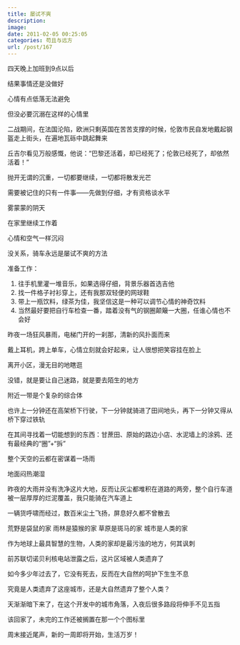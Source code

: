 ```yaml
---
title: 屡试不爽
description: 
image: 
date: 2011-02-05 00:25:05
categories: 苟且与远方
url: /post/167
---
```


四天晚上加班到9点以后

结果事情还是没做好

心情有点低落无法避免

但没必要沉溺在这样的心情里

二战期间，在法国沦陷，欧洲只剩英国在苦苦支撑的时候，伦敦市民自发地戴起钢盔走上街头，在遍地瓦砾中跳起舞来

丘吉尔看见万般感慨，他说：“巴黎还活着，却已经死了；伦敦已经死了，却依然活着！”

抛开无谓的沉重，一切都要继续，一切都将散发光芒

需要被记住的只有一件事——先做到仔细，才有资格谈水平

雾蒙蒙的阴天

在家里继续工作着

心情和空气一样沉闷

没关系，骑车永远是屡试不爽的方法

准备工作：

1. 往手机里灌一堆音乐，如果选得仔细，背景乐器首选吉他
2. 找一件格子衬衫穿上，还有我那双轻便的网球鞋
3. 带上一瓶饮料，绿茶为佳，我坚信这是一种可以调节心情的神奇饮料
4. 当然最好要把自行车检查一番，踏着没有气的钢圈颠簸一大圈，任谁心情也不会好

昨夜一场狂风暴雨，电梯门开的一刹那，清新的风扑面而来

戴上耳机，跨上单车，心情立刻就会好起来，让人很想把笑容挂在脸上

离开小区，漫无目的地瞎逛

没错，就是要让自己迷路，就是要去陌生的地方

附近一带是个复杂的综合体

也许上一分钟还在高架桥下行驶，下一分钟就骑进了田间地头，再下一分钟又得从桥下穿过铁轨

在其间寻找着一切能想到的东西：甘蔗田、原始的路边小店、水泥墙上的涂鸦、还有最经典的“圈”+“拆”

整个天空的云都在密谋着一场雨

地面闷热潮湿

昨夜的大雨并没有洗净这片大地，反而让灰尘都堆积在道路的两旁，整个自行车道被一层厚厚的烂泥覆盖，我只能骑在汽车道上

一辆货呼啸而经过，数百米尘土飞扬，屏息好久都不曾散去

荒野是袋鼠的家
雨林是猿猴的家
草原是斑马的家
城市是人类的家

作为地球上最具智慧的生物，人类的家却是最污浊的地方，何其讽刺

前苏联切诺贝利核电站泄露之后，这片区域被人类遗弃了

如今多少年过去了，它没有死去，反而在大自然的呵护下生生不息

究竟是人类遗弃了这座城市，还是大自然遗弃了整个人类？

天渐渐暗下来了，在这个开发中的城市角落，入夜后很多路段将伸手不见五指

该回家了，未完的工作还被搁置在那一个个图标里

周末接近尾声，新的一周即将开始，生活万岁！
